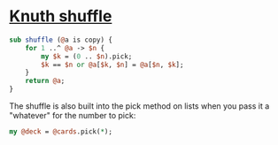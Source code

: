 [1]: https://rosettacode.org/wiki/Knuth_shuffle

# [Knuth shuffle][1]

```perl
sub shuffle (@a is copy) {
    for 1 ..^ @a -> $n {
        my $k = (0 .. $n).pick;
        $k == $n or @a[$k, $n] = @a[$n, $k];
    }
    return @a;
}
```


The shuffle is also built into the pick method on lists when you pass it a "whatever" for the number to pick:

```perl
my @deck = @cards.pick(*);
```